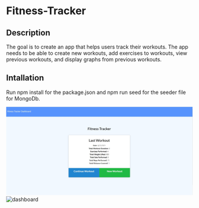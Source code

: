 # Fitness-Tracker

## Description

The goal is to create an app that helps users track their workouts. The app needs to be able to create new workouts, add exercises to workouts, view previous workouts, and display graphs from previous workouts.

## Intallation 
Run npm install for the package.json and npm run seed for the seeder file for MongoDb.

<img src="public/images/FT-screenshot.jpg" alt=fitness-tracker>

<img src="public/images/FT--dashboard-screenshot.jpg" alt=dashboard>


